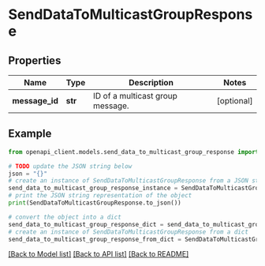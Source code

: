 # SendDataToMulticastGroupResponse


## Properties

Name | Type | Description | Notes
------------ | ------------- | ------------- | -------------
**message_id** | **str** | ID of a multicast group message. | [optional] 

## Example

```python
from openapi_client.models.send_data_to_multicast_group_response import SendDataToMulticastGroupResponse

# TODO update the JSON string below
json = "{}"
# create an instance of SendDataToMulticastGroupResponse from a JSON string
send_data_to_multicast_group_response_instance = SendDataToMulticastGroupResponse.from_json(json)
# print the JSON string representation of the object
print(SendDataToMulticastGroupResponse.to_json())

# convert the object into a dict
send_data_to_multicast_group_response_dict = send_data_to_multicast_group_response_instance.to_dict()
# create an instance of SendDataToMulticastGroupResponse from a dict
send_data_to_multicast_group_response_from_dict = SendDataToMulticastGroupResponse.from_dict(send_data_to_multicast_group_response_dict)
```
[[Back to Model list]](../README.md#documentation-for-models) [[Back to API list]](../README.md#documentation-for-api-endpoints) [[Back to README]](../README.md)


